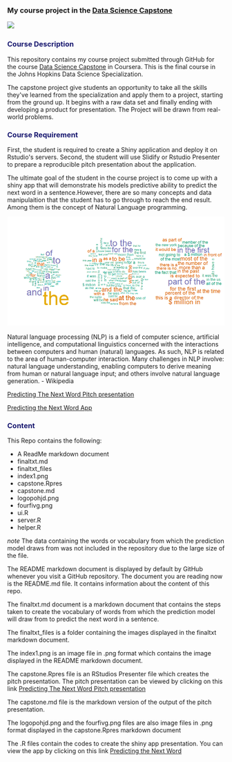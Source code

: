 ### My course project in the [Data Science Capstone]("https://www.coursera.org/course/dsscapstone")

[<img src="https://coursera-course-photos.s3.amazonaws.com/3f/08f9900d1311e48743bfe1d327ce7a/CourseTrackLogo.jpg">](https://d3njjcbhbojbot.cloudfront.net/api/utilities/v1/imageproxy/)

<h3 align="left"><p style="color:midnightblue">Course Description</p></h3> 

This repository contains my course project submitted through GitHub for the course [Data Science Capstone]("https://www.coursera.org/course/dsscapstone") in Coursera. This is the final course in the Johns Hopkins Data Science Specialization. 

The capstone project give students an opportunity to take all the skills they've learned from the specialization and apply them to a project, starting from the ground up. It begins with a raw data set and finally ending with developing a product for presentation. The Project will be drawn from real-world problems.

<h3 align="left"><p style="color:midnightblue">Course Requirement</p></h3>

First, the student is required to create a Shiny application and deploy it on Rstudio's servers. Second, the student will use Slidify or Rstudio Presenter to prepare a reproducible pitch presentation about the application.

The ultimate goal of the student in the course project is to come up with a shiny app that will demonstrate his models predictive ability to predict the next word in a sentence.However, there are so many concepts and data manipulaition that the student has to go through to reach the end result. Among them is the concept of Natural Language programming.

![](index1.png)

Natural language processing (NLP) is a field of computer science, artificial intelligence, and computational linguistics concerned with the interactions between computers and human (natural) languages. As such, NLP is related to the area of human-computer interaction. Many challenges in NLP involve: natural language understanding, enabling computers to derive meaning from human or natural language input; and others involve natural language generation. - Wikipedia

[Predicting The Next Word Pitch presentation](http://rpubs.com/DocOfi/194236)

[Predicting the Next Word App](https://docofi.shinyapps.io/capstone/)


<h3 align="left"><p style="color:midnightblue">Content</p></h3>

This Repo contains the following:

- A ReadMe markdown document
- finaltxt.md
- finaltxt_files
- index1.png
- capstone.Rpres
- capstone.md
- logopohjd.png 
- fourfivg.png 
- ui.R 
- server.R 
- helper.R 

*note* The data containing the words or vocabulary from which the prediction model draws from was not included in the repository due to the large size of the file.

The README markdown document is displayed by default by GitHub whenever you visit a GitHub repository. The document you are reading now is the README.md file. It contains information about the content of this repo.

The finaltxt.md document is a markdown document that contains the steps taken to create the vocabulary of words from which the prediction model will draw from to predict the next word in a sentence.

The finaltxt_files is a folder containing the images displayed in the finaltxt markdown document.

The index1.png is an image file in .png format which contains the image displayed in the README markdown document.

The capstone.Rpres file is an RStudios Presenter file which creates the pitch presentation. The pitch presentation can be viewed by clicking on this link [Predicting The Next Word Pitch presentation](http://rpubs.com/DocOfi/194236)

The capstone.md file is the markdown version of the output of the pitch presentation.

The logopohjd.png and the fourfivg.png files are also image files in .png format displayed in the capstone.Rpres markdown document

The .R files contain the codes to create the shiny app presentation. You can view the app by clicking on this link [Predicting the Next Word](https://docofi.shinyapps.io/capstone/)




